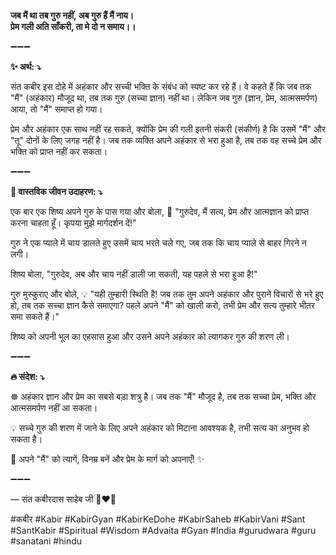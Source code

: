 **जब मैं था तब गुरु नहीं, अब गुरु हैं मैं नाय।**\
**प्रेम गली अति साँकरी, ता मे दो न समाय।।**

➖➖➖

**✨ अर्थ: ⤵**

संत कबीर इस दोहे में अहंकार और सच्ची भक्ति के संबंध को स्पष्ट कर रहे हैं। वे कहते हैं कि जब तक "मैं" (अहंकार) मौजूद था, तब तक गुरु (सच्चा ज्ञान) नहीं था। लेकिन जब गुरु (ज्ञान, प्रेम, आत्मसमर्पण) आया, तो "मैं" समाप्त हो गया।

प्रेम और अहंकार एक साथ नहीं रह सकते, क्योंकि प्रेम की गली इतनी संकरी (संकीर्ण) है कि उसमें "मैं" और "तू" दोनों के लिए जगह नहीं है। जब तक व्यक्ति अपने अहंकार से भरा हुआ है, तब तक वह सच्चे प्रेम और भक्ति को प्राप्त नहीं कर सकता।

➖➖➖

**🌾 वास्तविक जीवन उदाहरण: ⤵**

एक बार एक शिष्य अपने गुरु के पास गया और बोला,
📜 "गुरुदेव, मैं सत्य, प्रेम और आत्मज्ञान को प्राप्त करना चाहता हूँ। कृपया मुझे मार्गदर्शन दें!"

गुरु ने एक प्याले में चाय डालते हुए उसमें चाय भरते चले गए, जब तक कि चाय प्याले से बाहर गिरने न लगी।

शिष्य बोला, "गुरुदेव, अब और चाय नहीं डाली जा सकती, यह पहले से भरा हुआ है!"

गुरु मुस्कुराए और बोले,
💡 "यही तुम्हारी स्थिति है! जब तक तुम अपने अहंकार और पुराने विचारों से भरे हुए हो, तब तक सच्चा ज्ञान कैसे समाएगा? पहले अपने "मैं" को खाली करो, तभी प्रेम और सत्य तुम्हारे भीतर समा सकते हैं।"

शिष्य को अपनी भूल का एहसास हुआ और उसने अपने अहंकार को त्यागकर गुरु की शरण ली।

➖➖➖

**🔥 संदेश: ⤵**

☸ अहंकार ज्ञान और प्रेम का सबसे बड़ा शत्रु है। जब तक "मैं" मौजूद है, तब तक सच्चा प्रेम, भक्ति और आत्मसमर्पण नहीं आ सकता।

💡 सच्चे गुरु की शरण में जाने के लिए अपने अहंकार को मिटाना आवश्यक है, तभी सत्य का अनुभव हो सकता है।

🙏 अपने "मैं" को त्यागें, विनम्र बनें और प्रेम के मार्ग को अपनाएँ! ✨

➖➖➖

— संत कबीरदास साहेब जी 🙏❤️💯

#कबीर #Kabir #KabirGyan #KabirKeDohe #KabirSaheb #KabirVani #Sant #SantKabir #Spiritual #Wisdom #Advaita #Gyan #India #gurudwara #guru #sanatani #hindu
